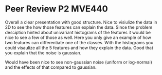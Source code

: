 # Peer Review P2 MVE440

Overall a clear presentation with good structure. Nice to visiulize the data in 2D to see the how those features can explain the data. Since the problem desciption hinted about univariant histograms of the features it would be nice to see a few of those as well. Here you only give an example of how two features can differentiate one of the classes. With the histograms you could visaulize all the 5 features and how they explain the data. Good that you explain that the noise is gaussian.

Would have been nice to see non-gaussian noise (uniform or log-normal) and the effects of that compared to gaussian.